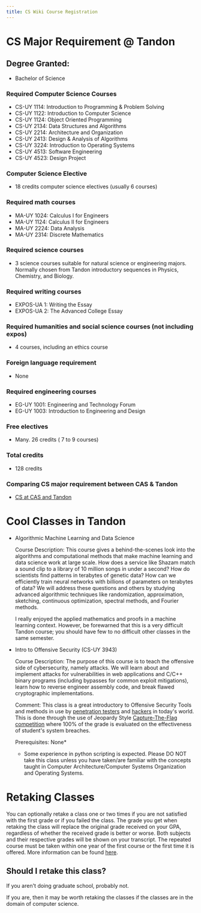 ```yaml
---
title: CS Wiki Course Registration
---
```


# CS Major Requirement @ Tandon

## Degree Granted:
- Bachelor of Science

### Required Computer Science Courses

- CS-UY 1114: Introduction to Programming & Problem Solving
- CS-UY 1122: Introduction to Computer Science
- CS-UY 1124: Object Oriented Programming
- CS-UY 2134: Data Structures and Algorithms
- CS-UY 2214: Architecture and Organization
- CS-UY 2413: Design & Analysis of Algorithms
- CS-UY 3224: Introduction to Operating Systems
- CS-UY 4513: Software Engineering
- CS-UY 4523: Design Project

### Computer Science Elective
- 18 credits computer science electives (usually 6 courses)

### Required math courses
- MA-UY 1024: Calculus I for Engineers
- MA-UY 1124: Calculus II for Engineers
- MA-UY 2224: Data Analysis
- MA-UY 2314: Discrete Mathematics

### Required science courses
- 3 science courses suitable for natural science or engineering majors. Normally chosen from Tandon introductory sequences
in Physics, Chemistry, and Biology.

### Required writing courses
- EXPOS-UA 1: Writing the Essay
- EXPOS-UA 2: The Advanced College Essay

### Required humanities and social science courses (not including expos)
- 4 courses, including an ethics course

### Foreign language requirement
- None

### Required engineering courses	
- EG-UY 1001: Engineering and Technology Forum
- EG-UY 1003: Introduction to Engineering and Design

### Free electives
- Many. 26 credits ( 7 to 9 courses)

### Total credits
- 128 credits

### Comparing CS major requirement between CAS & Tandon
- [CS at CAS and Tandon](https://cs.nyu.edu/home/undergrad/cs_tandon.html)

# Cool Classes in Tandon

- Algorithmic Machine Learning and Data Science
  
  Course Description: This course gives a behind-the-scenes look into the algorithms and computational methods that make machine learning and data science work at large scale. How does a service like Shazam match a sound clip to a library of 10 million songs in under a second? How do scientists find patterns in terabytes of genetic data? How can we efficiently train neural networks with billions of parameters on terabytes of data? We will address these questions and others by studying advanced algorithmic techniques like randomization, approximation, sketching, continuous optimization, spectral methods, and Fourier methods.

  I really enjoyed the applied mathematics and proofs in a machine learning context. However, be forewarned that this is a very difficult Tandon course; you should have few to no difficult other classes in the same semester. 

- Intro to Offensive Security (CS-UY 3943)

  Course Description: The purpose of this course is to teach the offensive side of cybersecurity, namely attacks. We will learn about and implement attacks for vulnerabilities in web applications and C/C++ binary programs (including bypasses for common exploit mitigations), learn how to reverse engineer assembly code, and break flawed cryptographic implementations.

  Comment: This class is a great introductory to Offensive Security Tools and methods in use by [penetration testers](https://www.synopsys.com/glossary/what-is-penetration-testing.html) and [hackers](https://cyberonline.sdsu.edu/blog/penetration-testing-vs-ethical-hacking/) in today's world. This is done through the use of Jeopardy Style [Capture-The-Flag competition](https://en.wikipedia.org/wiki/Capture_the_flag_(cybersecurity)) where 100% of the grade is evaluated on the effectiveness of student's system breaches.

  Prerequisites: None*

  * Some experience in python scripting is expected. Please DO NOT take this class unless you have taken/are familiar with the concepts taught in Computer Architecture/Computer Systems Organization and Operating Systems.

# Retaking Classes 

You can optionally retake a class one or two times if you are not satisfied with the first grade or if you failed the class. The grade you get when retaking the class will replace the original grade received on your GPA, regardless of whether the received grade is better or worse. Both subjects and their respective grades will be shown on your transcript. The repeated course must be taken within one year of the first course or the first time it is offered. More information can be found [here](https://engineering.nyu.edu/academics/support-services/registration/registration-policies). 

## Should I retake this class?
 
If you aren't doing graduate school, probably not.

If you are, then it may be worth retaking the classes if the classes are in the domain of computer science. 
